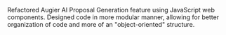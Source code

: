 Refactored Augier AI Proposal Generation feature using JavaScript web components. Designed code in more modular manner, allowing for better organization of code and more of an "object-oriented" structure.
